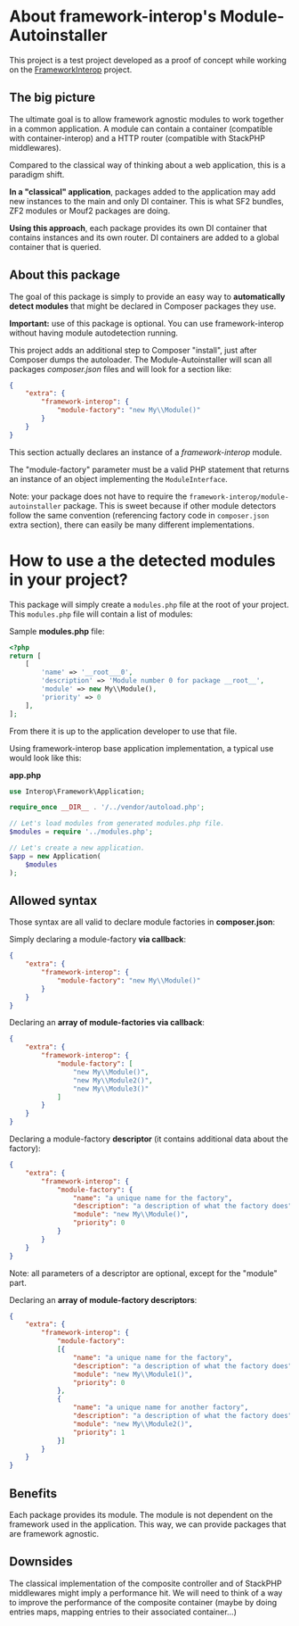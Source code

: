 About framework-interop's Module-Autoinstaller
==============================================

This project is a test project developed as a proof of concept while working on the [FrameworkInterop](https://github.com/framework-interop/framework-interop-demo) project.

The big picture
---------------

The ultimate goal is to allow framework agnostic modules to work together in a common application.
A module can contain a container (compatible with container-interop) and a HTTP router (compatible
with StackPHP middlewares).

Compared to the classical way of thinking about a web application, this is a paradigm shift.

**In a "classical" application**, packages added to the application may add new instances to the main and only DI container.
This is what SF2 bundles, ZF2 modules or Mouf2 packages are doing.

**Using this approach**, each package provides its own DI container that contains instances and its own router.
DI containers are added to a global container that is queried.

About this package
------------------

The goal of this package is simply to provide an easy way to **automatically detect modules** that might
be declared in Composer packages they use.

**Important:** use of this package is optional. You can use framework-interop without having module autodetection running.

This project adds an additional step to Composer "install", just after Composer dumps the autoloader.
The Module-Autoinstaller will scan all packages *composer.json* files and will look for a section like:

```json
{
	"extra": {
		"framework-interop": {
			"module-factory": "new My\\Module()"
		}
	}
}
```

This section actually declares an instance of a *framework-interop* module.

The "module-factory" parameter must be a valid PHP statement that returns an instance of an object implementing 
the `ModuleInterface`.

Note: your package does not have to require the `framework-interop/module-autoinstaller` package. This is sweet because if
other module detectors follow the same convention (referencing factory code in `composer.json` extra section),
there can easily be many different implementations.


How to use a the detected modules in your project?
==================================================

This package will simply create a `modules.php` file at the root of your project.
This `modules.php` file will contain a list of modules:

Sample **modules.php** file:
```php
<?php
return [
    [
        'name' => '__root___0',
        'description' => 'Module number 0 for package __root__',
        'module' => new My\\Module(),
        'priority' => 0
    ],
];
```

From there it is up to the application developer to use that file.

Using framework-interop base application implementation, a typical use would look like this:

**app.php**
```php
use Interop\Framework\Application;

require_once __DIR__ . '/../vendor/autoload.php';

// Let's load modules from generated modules.php file.
$modules = require '../modules.php';

// Let's create a new application.
$app = new Application(
    $modules
);
```

Allowed syntax
--------------
Those syntax are all valid to declare module factories in **composer.json**:

Simply declaring a module-factory **via callback**:

```json
{
	"extra": {
		"framework-interop": {
			"module-factory": "new My\\Module()"
		}
	}
}
```

Declaring an **array of module-factories via callback**:

```json
{
	"extra": {
		"framework-interop": {
			"module-factory": [
				"new My\\Module()",
				"new My\\Module2()",
				"new My\\Module3()"
			]
		}
	}
}
```

Declaring a module-factory **descriptor** (it contains additional data about the factory):

```json
{
	"extra": {
		"framework-interop": {
			"module-factory": {
				"name": "a unique name for the factory",
				"description": "a description of what the factory does",
				"module": "new My\\Module()",
				"priority": 0
			}
		}
	}
}
```

Note: all parameters of a descriptor are optional, except for the "module" part.

Declaring an **array of module-factory descriptors**:

```json
{
	"extra": {
		"framework-interop": {
			"module-factory":
			[{
				"name": "a unique name for the factory",
				"description": "a description of what the factory does",
				"module": "new My\\Module1()",
                "priority": 0
			},
			{
				"name": "a unique name for another factory",
				"description": "a description of what the factory does",
				"module": "new My\\Module2()",
                "priority": 1
			}]
		}
	}
}
```


Benefits
--------
Each package provides its module. The module is not dependent on the framework used in the application.
This way, we can provide packages that are framework agnostic.

Downsides
---------
The classical implementation of the composite controller and of StackPHP middlewares might imply a performance hit. We will need to think of a way to
improve the performance of the composite container (maybe by doing entries maps, mapping entries to their associated container...)
